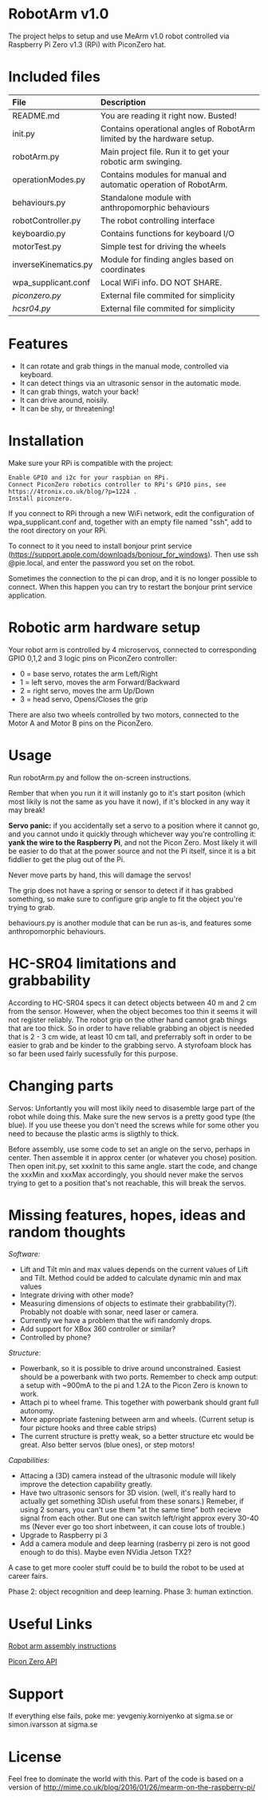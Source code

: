 # RobotArm v1.0

The project helps to setup and use MeArm v1.0 robot controlled via Raspberry Pi Zero v1.3 (RPi) with PiconZero hat. 


# Included files
| File                 | Description |
| :------------------- | :---------- |
| README.md            | You are reading it right now. Busted! |
| init.py              | Contains operational angles of RobotArm limited by the hardware setup. |
| robotArm.py          | Main project file. Run it to get your robotic arm swinging. |
| operationModes.py    | Contains modules for manual and automatic operation of RobotArm. |
| behaviours.py        | Standalone module with anthropomorphic behaviours |
| robotController.py   | The robot controlling interface |
| keyboardio.py        | Contains functions for keyboard I/O |
| motorTest.py         | Simple test for driving the wheels |
| inverseKinematics.py | Module for finding angles based on coordinates |
| wpa_supplicant.conf  | Local WiFi info. DO NOT SHARE. |
| *piconzero.py*       | External file commited for simplicity |
| *hcsr04.py*          | External file commited for simplicity |

	
# Features

* It can rotate and grab things in the manual mode, controlled via keyboard.
* It can detect things via an ultrasonic sensor in the automatic mode.
* It can grab things, watch your back!
* It can drive around, noisily.
* It can be shy, or threatening!


# Installation

Make sure your RPi is compatible with the project:

    Enable GPIO and i2c for your raspbian on RPi.
	Connect PiconZero robotics controller to RPi's GPIO pins, see https://4tronix.co.uk/blog/?p=1224 .
	Install piconzero.

If you connect to RPi through a new WiFi network, edit the configuration of wpa_supplicant.conf and, together with an empty file named "ssh", add to the root directory on your RPi. 

To connect to it you need to install bonjour print service (https://support.apple.com/downloads/bonjour_for_windows).
Then use ssh <username>@pie.local, and enter the password you set on the robot.

Sometimes the connection to the pi can drop, and it is no longer possible to connect. When this happen you can try to restart the bonjour print service application.



# Robotic arm hardware setup
Your robot arm is controlled by 4 microservos, connected to corresponding GPIO 0,1,2 and 3 logic pins on PiconZero controller:
* 0 = base servo, rotates the arm Left/Right
* 1 = left servo, moves the arm Forward/Backward
* 2 = right servo, moves the arm Up/Down
* 3 = head servo, Opens/Closes the grip

There are also two wheels controlled by two motors, connected to the Motor A and Motor B pins on the PiconZero.

# Usage
Run robotArm.py and follow the on-screen instructions. 

Rember that when you run it it will instanly go to it's start positon (which most likily is not the same as you have it now), if it's blocked in any way it may break!

**Servo panic:** if you accidentally set a servo to a position where it cannot go, and you cannot undo it quickly through whichever way you're controlling it: **yank the wire to the Raspberry Pi**, and not the Picon Zero. Most likely it will be easier to do that at the power source and not the Pi itself, since it is a bit fiddlier to get the plug out of the Pi. 

Never move parts by hand, this will damage the servos!

The grip does not have a spring or sensor to detect if it has grabbed something, so make sure to configure grip angle to fit the object you're trying to grab.

behaviours.py is another module that can be run as-is, and features some anthropomorphic behaviours.

# HC-SR04 limitations and grabbability
According to HC-SR04 specs it can detect objects between 40 m and 2 cm from the sensor. However, when the object becomes too thin it seems it will not register reliably. The robot grip on the other hand cannot grab things that are too thick. So in order to have reliable grabbing an object is needed that is 2 - 3 cm wide, at least 10 cm tall, and preferrably soft in order to be easier to grab and be kinder to the grabbing servo. A styrofoam block has so far been used fairly sucessfully for this purpose.


# Changing parts
Servos: Unfortantly you will most likily need to disasemble large part of the robot while doing this. Make sure the new servos is a pretty good type (the blue). If you use theese you don't need the screws while for some other you need to because the plastic arms is sligthly to thick. 

Before assembly, use some code to set an angle on the servo, perhaps in center. Then assemble it in approx center (or whatever you chose) position. Then open init.py, set xxxInit to this same angle. start the code, and change the xxxMin and xxxMax accordingly, you should never make the servos trying to get to a position that's not reachable, this will break the servos.




# Missing features, hopes, ideas and random thoughts
*Software:*
* Lift and Tilt min and max values depends on the current values of Lift and Tilt. Method could be added to calculate dynamic min and max values
* Integrate driving with other mode?
* Measuring dimensions of objects to estimate their grabbability(?). Probably not doable with sonar, need laser or camera.
* Currently we have a problem that the wifi randomly drops.
* Add support for XBox 360 controller or similar?
* Controlled by phone?

*Structure:*
* Powerbank, so it is possible to drive around unconstrained. Easiest should be a powerbank with two ports. Remember to check amp output: a setup with ~900mA to the pi and 1.2A to the Picon Zero is known to work.
* Attach pi to wheel frame. This together with powerbank should grant full autonomy.
* More appropriate fastening between arm and wheels. (Current setup is four picture hooks and three cable strips)
* The current structure is pretty weak, so a better structure etc would be great. Also better servos (blue ones), or step motors!

*Capabilities:*
* Attacing a (3D) camera instead of the ultrasonic module will likely improve the detection capability greatly. 
* Have two ultrasonic sensors for 3D vision. (well, it's really hard to actually get something 3Dish useful from these sonars.)
Remeber, if using 2 sonars, you can't use them "at the same time" both recieve signal from each other. But one can switch left/right approx every 30-40 ms (Never ever go too short inbetween, it can couse lots of trouble.)
* Upgrade to Raspberry pi 3
* Add a camera module and deep learning (rasberry pi zero is not good enough to do this). Maybe even NVidia Jetson TX2?


A case to get more cooler stuff could be to build the robot to be used at career fairs.

Phase 2: object recognition and deep learning. Phase 3: human extinction.
 

# Useful Links
[Robot arm assembly instructions](http://www.instructables.com/id/MeArm-Robot-Arm-Your-Robot-V10/)

[Picon Zero API](https://4tronix.co.uk/blog/?p=1224)


# Support

If everything else fails, poke me: yevgeniy.korniyenko at sigma.se or simon.ivarsson at sigma.se


# License
Feel free to dominate the world with this.
Part of the code is based on a version of http://mime.co.uk/blog/2016/01/26/mearm-on-the-raspberry-pi/
